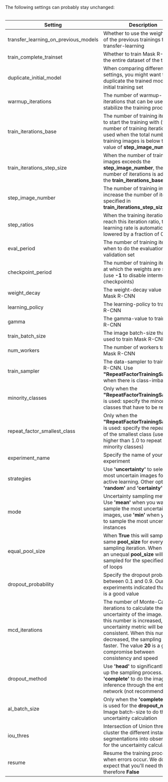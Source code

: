 The following settings can probably stay unchanged: <br/> <br/>

| Setting        			| Description        													|
| --------------------------------------|-----------------------------------------------------------------------------------------------------------------------|
| transfer_learning_on_previous_models	| Whether to use the weight-files of the previous trainings for transfer-learning					|
| train_complete_trainset		| Whether to train Mask R-CNN on the entire dataset of the traindir							|
| duplicate_initial_model		| When comparing different settings, you might want to duplicate the trained model of the initial training set 		|
| warmup_iterations			| The number of warmup-iterations that can be used to stabilize the training process 			 		|
| train_iterations_base			| The number of training iterations to start the training with (this number of training iterations is used when the total number of training images is below the value of **step_image_number**)								 			 		|
| train_iterations_step_size		| When the number of training images exceeds the **step_image_number**, then this number of iterations is added to the **train_iterations_base**																	|
| step_image_number			| The number of training images to increase the number of iterations specified in **train_iterations_step_size**	|
| step_ratios				| When the training iterations reach this iteration ratio, then the learning rate is automatically lowered by a fraction of 0.1 |
| eval_period				| The number of training iterations when to do the evaluation on the validation set					|
| checkpoint_period			| The number of training iterations at which the weights are stored (use **-1** to disable intermediate checkpoints)	|
| weight_decay	 			| The weight-decay value to train Mask R-CNN										|
| learning_policy 			| The learning-policy to train Mask R-CNN										|
| gamma		 			| The gamma-value to train Mask R-CNN											|
| train_batch_size 			| The image batch-size that is used to train Mask R-CNN									|
| num_workers	 			| The number of workers to train Mask R-CNN										|
| train_sampler	 			| The data-sampler to train Mask R-CNN. Use **"RepeatFactorTrainingSampler"**, when there is class-imbalance		|
| minority_classes 			| Only when the **"RepeatFactorTrainingSampler"** is used: specify the minority-classes that have to be repeated	|
| repeat_factor_smallest_class		| Only when the **"RepeatFactorTrainingSampler"** is used: specify the repeat-factor of the smallest class (use a value higher than 1.0 to repeat the minority classes)																	|
| experiment_name			| Specify the name of your experiment											|
| strategies				| Use **'uncertainty'** to select the most uncertain images for the active learning. Other options are **'random'** and **'certainty'** |
| mode					| Uncertainty sampling method. Use **'mean'** when you want to sample the most uncertain images, use **'min'** when you want to sample the most uncertain instances																	|
| equal_pool_size			| When **True** this will sample the same **pool_size** for every sampling iteration. When **False**, an unequal **pool_size** will be sampled for the specified number of loops															|
| dropout_probability			| Specify the dropout probability between 0.1 and 0.9. Our experiments indicated that **0.25** is a good value		|
| mcd_iterations			| The number of Monte-Carlo iterations to calculate the uncertainty of the image. When this number is increased, the uncertainty metric will be more consistent. When this number is decreased, the sampling will be faster. The value **20** is a good compromise between consistency and speed	|
| dropout_method			| Use **'head'** to significantly speed up the sampling process. Use **'complete'** to do the image inference through the entire network (not recommended) 																		|
| al_batch_size				| Only when the **'complete'** option is used for the **dropout_method**. Image batch-size to do the uncertainty calculation|
| iou_thres				| Intersection of Union threshold to cluster the different instance segmentations into observations for the uncertainty calculation																			|
| resume				| Resume the training process when errors occur. We don't expect that you'll need this, therefore **False**		|
<br/>

